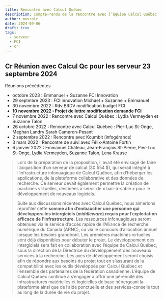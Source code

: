 ```yaml
---
title: Rencontre avec Calcul Québec
description: Compte-rendu de la rencontre avec l’équipe Calcul Québec
author: ouvroir
date: 2024-09-06
draft: true
tags: 
  - serveur
  - FCI
  - cr
---
```


## Cr Réunion avec Calcul Qc pour les serveur 23 septembre 2024

Réunions précédentes

- octobre 2023 : Emmanuel + Suzanne FCI Innovation
- 29 septmbre 2023 : FCI innovation Michael + Suzanne + Emmanuel
- 30 novembre 2022 : Rdv BRDV modification budget FCI
- **10 novembre 2022 : Projet de lettre modification demande FCI**
- 7 novembre 2022 : Rencontre avec Calcul Québec : Lydia Vermeyden et Suzanne Talon
- 26 octobre 2022 : Rencontre avec Calcul Québec : Pier-Luc St-Onge, Meghan Landry
  Sarah Cameron-Pesant
- 2 septembre 2022 : Rencontre avec Koumbit (infogérance)
- 3 mars 2022 : Rencontre de suivi avec Félix-Antoine Fortin
- 6 janvier 2022 : Emmanuel Château, Jean-François St-Pierre, Pier-Luc St-Onge, Lydia Vermeyden, Suzanne Talon, Lena Krause

> Lors de la préparation de la proposition, il avait été envisagé de faire l’acquisition d’un serveur de calcul (30 554 $), qui serait intégré à l’infrastructure infonuagique de Calcul Québec, afin d’héberger les applications, de la plateforme collaborative et des données de recherche. Ce serveur devait également permettre la création de machines virtuelles, destinées à servir de « bac-à-sable » pour le développement de nouveaux logiciels.
>
> Suite aux discussions récentes avec Calcul Québec, nous aimerions reprofiler cette **somme afin d’embaucher une personne qui développera les intergiciels (*middleware*) requis pour l’exploitation efficace de l’infrastructure**. Les ressources infonuagiques seront obtenues via le service d’accès rapide de l’Alliance de recherche numérique du Canada (ARNC), ou via le concours d’allocation annuel lorsque les besoins grandiront. Les premières machines virtuelles sont déjà disponibles pour débuter le projet. Le développement des intergiciels sera fait en collaboration avec l’équipe de Calcul Québec, sous la direction de la Directrice du développement des nouveaux services à la recherche. Les axes de développement seront choisis afin de répondre aux besoins du projet tout en s’assurant de la compatibilité avec les outils développés par Calcul Québec et l’ensemble des partenaires de la fédération canadienne. L’équipe de Calcul Québec continue à s’engager à offrir une pérennité des infrastructures matérielles et logicielles de base hébergeant la plateforme ainsi que de l’aide ponctuelle et des services-conseils tout au long de la durée de vie du projet. 

 
